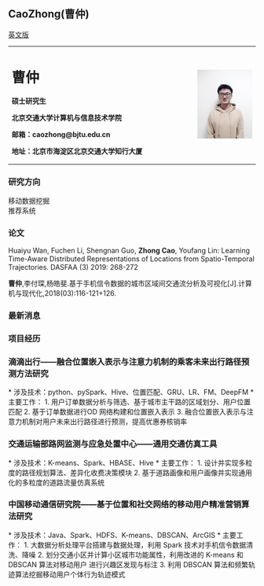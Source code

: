 ## CaoZhong(曹仲)
<table border="0">
  <tr>
    <td width="75%">
      <h1>曹仲</h1>
      <p><b>硕士研究生</b></p>
      <p><b>北京交通大学计算机与信息技术学院</b></p>
      <p><b>邮箱：caozhong@bjtu.edu.cn</b></p>
      <p><b>地址：北京市海淀区北京交通大学知行大厦</b></p>
    </td>
    <td width="25%">
      <img src="/caozhong_banshen_size2.jpg" width="100%">      
    </td>
  </tr>
  <tr>
    <a href="/index-en.html">英文版</a>
  </tr>
</table>


### 研究方向
移动数据挖掘   
推荐系统  
### 论文
Huaiyu Wan, Fuchen Li, Shengnan Guo, **Zhong Cao**, Youfang Lin:
Learning Time-Aware Distributed Representations of Locations from Spatio-Temporal Trajectories. DASFAA (3) 2019: 268-272

**曹仲**,李付琛,杨皓斐.基于手机信令数据的城市区域间交通流分析及可视化[J].计算机与现代化,2018(03):116-121+126.

### 最新消息

### 项目经历

<h3>滴滴出行——融合位置嵌入表示与注意力机制的乘客未来出行路径预测方法研究</h3>
* 涉及技术：python、pySpark、Hive、位置匹配、GRU、LR、FM、DeepFM
* 主要工作：
1. 用户订单数据分析与筛选、基于城市主干路的区域划分、用户位置匹配
2. 基于订单数据进行OD 网络构建和位置嵌入表示
3. 融合位置嵌入表示与注意力机制对用户未来出行路径进行预测，提高优惠券核销率

<h3>交通运输部路网监测与应急处置中心——通用交通仿真工具</h3>
* 涉及技术：K-means、Spark、HBASE、Hive
* 主要工作：
1. 设计并实现多粒度的路径规划算法、差异化收费决策模块
2. 基于道路画像和用户画像并实现通用化的多粒度的道路流量仿真系统

<h3>中国移动通信研究院——基于位置和社交网络的移动用户精准营销算法研究</h3>
* 涉及技术：Java、Spark、HDFS、K-means、DBSCAN、ArcGIS
* 主要工作：
1. 大数据分析处理平台搭建与数据处理，利用 Spark 技术对手机信令数据清洗、降噪
2. 划分交通小区并计算小区城市功能属性，利用改进的 K-means 和 DBSCAN 算法对移动用户
进行兴趣区发现与标注
3. 利用 DBSCAN 算法和频繁轨迹算法挖掘移动用户个体行为轨迹模式

